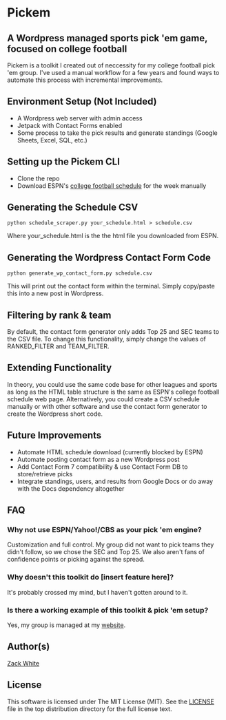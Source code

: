 # Pickem

## A Wordpress managed sports pick 'em game, focused on college football

Pickem is a toolkit I created out of neccessity for my college football pick 'em group. I've used a manual workflow for a few years and found ways to automate this process with incremental improvements.

## Environment Setup (Not Included)
- A Wordpress web server with admin access
- Jetpack with Contact Forms enabled
- Some process to take the pick results and generate standings (Google Sheets, Excel, SQL, etc.)

## Setting up the Pickem CLI
- Clone the repo
- Download ESPN's [college football schedule](http://www.espn.com/college-football/schedule) for the week manually

## Generating the Schedule CSV
```
python schedule_scraper.py your_schedule.html > schedule.csv
```

Where your_schedule.html is the the html file you downloaded from ESPN.

## Generating the Wordpress Contact Form Code
```
python generate_wp_contact_form.py schedule.csv
```

This will print out the contact form within the terminal. Simply copy/paste this into a new post in Wordpress.

## Filtering by rank & team

By default, the contact form generator only adds Top 25 and SEC teams to the CSV file. To change this functionality, simply change the values of RANKED_FILTER and TEAM_FILTER.

## Extending Functionality

In theory, you could use the same code base for other leagues and sports as long as the HTML table structure is the same as ESPN's college football schedule web page. Alternatively, you could create a CSV schedule manually or with other software and use the contact form generator to create the Wordpress short code.

## Future Improvements
- Automate HTML schedule download (currently blocked by ESPN)
- Automate posting contact form as a new Wordpress post
- Add Contact Form 7 compatibility & use Contact Form DB to store/retrieve picks
- Integrate standings, users, and results from Google Docs or do away with the Docs dependency altogether

## FAQ

### Why not use ESPN/Yahoo!/CBS as your pick 'em engine?

Customization and full control. My group did not want to pick teams they didn't follow, so we chose the SEC and Top 25. We also aren't fans of confidence points or picking against the spread.

### Why doesn't this toolkit do [insert feature here]?

It's probably crossed my mind, but I haven't gotten around to it.

### Is there a working example of this toolkit & pick 'em setup?

Yes, my group is managed at my [website](http://pickem.zackwhiteit.com/).

## Author(s)

[Zack White](https://github.com/ZackWhiteIT)

## License

This software is licensed under The MIT License (MIT). See the [LICENSE](LICENSE) file in the top distribution directory for the full license text.
